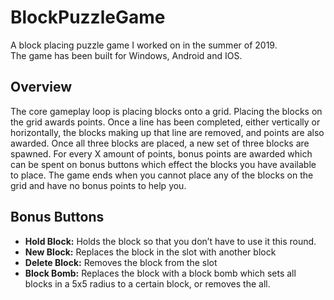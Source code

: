 # BlockPuzzleGame

A block placing puzzle game I worked on in the summer of 2019.\
The game has been built for Windows, Android and IOS.

## Overview
The core gameplay loop is placing blocks onto a grid. Placing the blocks on the grid awards points. Once a line has been completed, either vertically or horizontally, the blocks making up that line are removed, and points are also awarded. Once all three blocks are placed, a new set of three blocks are spawned. For every X amount of points, bonus points are awarded which can be spent on bonus buttons which effect the blocks you have available to place. The game ends when you cannot place any of the blocks on the grid and have no bonus points to help you.

## Bonus Buttons

* **Hold Block:** Holds the block so that you don’t have to use it this round.
* **New Block:** Replaces the block in the slot with another block
* **Delete Block:** Removes the block from the slot
* **Block Bomb:** Replaces the block with a block bomb which sets all blocks in a 5x5 radius to a certain block, or removes the all.
